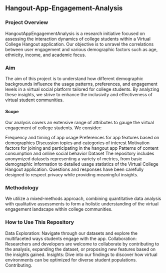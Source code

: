 ## Hangout-App-Engagement-Analysis

### Project Overview
HangoutAppEngagementAnalysis is a research initiative focused on assessing the interaction dynamics of college students within a Virtual College Hangout application. Our objective is to unravel the correlations between user engagement and various demographic factors such as age, ethnicity, income, and academic focus.

### Aim
The aim of this project is to understand how different demographic backgrounds influence the usage patterns, preferences, and engagement levels in a virtual social platform tailored for college students. By analyzing these insights, we strive to enhance the inclusivity and effectiveness of virtual student communities.

#### Scope
Our analysis covers an extensive range of attributes to gauge the virtual engagement of college students. We consider:

Frequency and timing of app usage
Preferences for app features based on demographics
Discussion topics and categories of interest
Motivation factors for joining and participating in the hangout app
Patterns of content consumption and online social behavior
Dataset
The repository includes anonymized datasets representing a variety of metrics, from basic demographic information to detailed usage statistics of the Virtual College Hangout application. Questions and responses have been carefully designed to respect privacy while providing meaningful insights.

### Methodology
We utilize a mixed-methods approach, combining quantitative data analysis with qualitative assessments to form a holistic understanding of the virtual engagement landscape within college communities.

### How to Use This Repository
Data Exploration: Navigate through our datasets and explore the multifaceted ways students engage with the app.
Collaboration: Researchers and developers are welcome to collaborate by contributing to the analysis, expanding the dataset, or proposing new features based on the insights gained.
Insights: Dive into our findings to discover how virtual environments can be optimized for diverse student populations.
Contributing.
